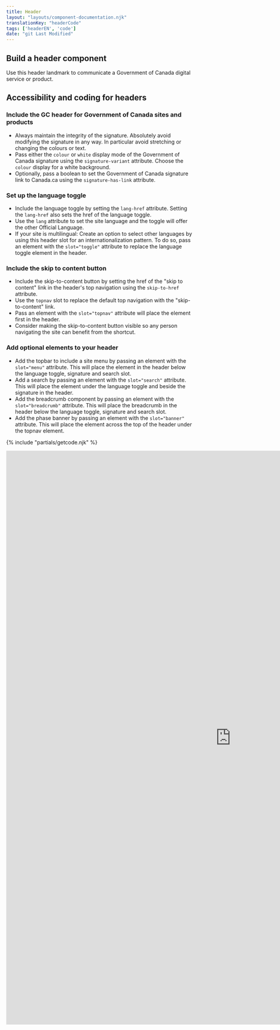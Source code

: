 ```yaml
---
title: Header
layout: "layouts/component-documentation.njk"
translationKey: "headerCode"
tags: ['headerEN', 'code']
date: "git Last Modified"
---
```


## Build a header component

Use this header landmark to communicate a Government of Canada digital service or product.

## Accessibility and coding for headers

### Include the GC header for Government of Canada sites and products

- Always maintain the integrity of the signature. Absolutely avoid modifying the signature in any way. In particular avoid stretching or changing the colours or text.
- Pass either the `colour` or `white` display mode of the Government of Canada signature using the `signature-variant` attribute. Choose the `colour` display for a white background.
- Optionally, pass a boolean to set the Government of Canada signature link to Canada.ca using the `signature-has-link` attribute.

### Set up the language toggle

- Include the language toggle by setting the `lang-href` attribute. Setting the `lang-href` also sets the href of the language toggle.
- Use the `lang` attribute to set the site language and the toggle will offer the other Official Language.
- If your site is multilingual: Create an option to select other languages by using this header slot for an internationalization pattern. To do so, pass an element with the `slot="toggle"` attribute to replace the language toggle element in the header.

### Include the skip to content button

- Include the skip-to-content button by setting the href of the "skip to content" link in the header's top navigation using the `skip-to-href` attribute.
- Use the `topnav` slot to replace the default top navigation with the "skip-to-content" link.
- Pass an element with the `slot="topnav"` attribute will place the element first in the header.
- Consider making the skip-to-content button visible so any person navigating the site can benefit from the shortcut.

### Add optional elements to your header

- Add the topbar to include a site menu by passing an element with the `slot="menu"` attribute. This will place the element in the header below the language toggle, signature and search slot.
- Add a search by passing an element with the `slot="search"` attribute. This will place the element under the language toggle and beside the signature in the header.
- Add the breadcrumb component by passing an element with the `slot="breadcrumb"` attribute. This will place the breadcrumb in the header below the language toggle, signature and search slot.
- Add the phase banner by passing an element with the `slot="banner"` attribute. This will place the element across the top of the header under the topnav element.

{% include "partials/getcode.njk" %}

<iframe
  title="Overview of gcds-header properties and events."
  src="https://cds-snc.github.io/gcds-components/iframe.html?viewMode=docs&singleStory=true&id=components-header--default"
  width="1200"
  height="1535"
  style="display: block; margin: 0 auto;"
  frameBorder="0"
></iframe>
